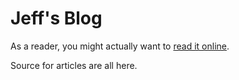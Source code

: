 Jeff's Blog
===========

As a reader, you might actually want to [read it online](http://www.jeffhui.net).

Source for articles are all here.

